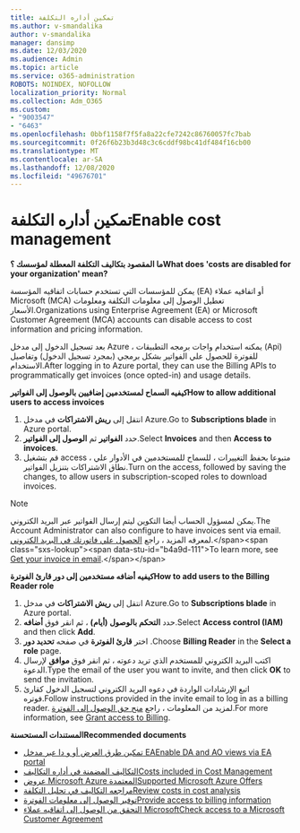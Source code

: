 ```yaml
---
title: تمكين أداره التكلفة
ms.author: v-smandalika
author: v-smandalika
manager: dansimp
ms.date: 12/03/2020
ms.audience: Admin
ms.topic: article
ms.service: o365-administration
ROBOTS: NOINDEX, NOFOLLOW
localization_priority: Normal
ms.collection: Adm_O365
ms.custom:
- "9003547"
- "6463"
ms.openlocfilehash: 0bbf1158f7f5fa8a22cfe7242c86760057fc7bab
ms.sourcegitcommit: 0f26f6b23b3d48c3c6cddf98bc41df484f16cb00
ms.translationtype: MT
ms.contentlocale: ar-SA
ms.lasthandoff: 12/08/2020
ms.locfileid: "49676701"
---
```

# <a name="enable-cost-management"></a><span data-ttu-id="b4a9d-102">تمكين أداره التكلفة</span><span class="sxs-lookup"><span data-stu-id="b4a9d-102">Enable cost management</span></span>

<span data-ttu-id="b4a9d-103">**ما المقصود بتكاليف التكلفة المعطلة لمؤسسك ؟**</span><span class="sxs-lookup"><span data-stu-id="b4a9d-103">**What does 'costs are disabled for your organization' mean?**</span></span>

<span data-ttu-id="b4a9d-104">يمكن للمؤسسات التي تستخدم حسابات اتفاقيه المؤسسة (EA) أو اتفاقيه عملاء Microsoft (MCA) تعطيل الوصول إلى معلومات التكلفة ومعلومات الأسعار.</span><span class="sxs-lookup"><span data-stu-id="b4a9d-104">Organizations using Enterprise Agreement (EA) or Microsoft Customer Agreement (MCA) accounts can disable access to cost information and pricing information.</span></span>

<span data-ttu-id="b4a9d-105">بعد تسجيل الدخول إلى مدخل Azure ، يمكنه استخدام واجات برمجه التطبيقات (Api) للفوترة للحصول علي الفواتير بشكل برمجي (بمجرد تسجيل الدخول) وتفاصيل الاستخدام.</span><span class="sxs-lookup"><span data-stu-id="b4a9d-105">After logging in to Azure portal, they can use the Billing APIs to programmatically get invoices (once opted-in) and usage details.</span></span>

<span data-ttu-id="b4a9d-106">**كيفيه السماح لمستخدمين إضافيين بالوصول إلى الفواتير**</span><span class="sxs-lookup"><span data-stu-id="b4a9d-106">**How to allow additional users to access invoices**</span></span>

1. <span data-ttu-id="b4a9d-107">انتقل إلى **ريش الاشتراكات** في مدخل Azure.</span><span class="sxs-lookup"><span data-stu-id="b4a9d-107">Go to **Subscriptions blade** in Azure portal.</span></span>
2. <span data-ttu-id="b4a9d-108">حدد **الفواتير** ثم **الوصول إلى الفواتير**.</span><span class="sxs-lookup"><span data-stu-id="b4a9d-108">Select **Invoices** and then **Access to invoices**.</span></span>
3. <span data-ttu-id="b4a9d-109">قم بتشغيل access ، متبوعا بحفظ التغييرات ، للسماح للمستخدمين في الأدوار علي نطاق الاشتراكات بتنزيل الفواتير.</span><span class="sxs-lookup"><span data-stu-id="b4a9d-109">Turn on the access, followed by saving the changes, to allow users in subscription-scoped roles to download invoices.</span></span>

> [!NOTE]
> <span data-ttu-id="b4a9d-110">يمكن لمسؤول الحساب أيضا التكوين ليتم إرسال الفواتير عبر البريد الكتروني.</span><span class="sxs-lookup"><span data-stu-id="b4a9d-110">The Account Administrator can also configure to have invoices sent via email.</span></span> <span data-ttu-id="b4a9d-111">لمعرفه المزيد ، راجع [الحصول علي فاتورتك في البريد الكتروني](https://docs.microsoft.com/azure/cost-management-billing/manage/download-azure-invoice-daily-usage-date?).</span><span class="sxs-lookup"><span data-stu-id="b4a9d-111">To learn more, see [Get your invoice in email](https://docs.microsoft.com/azure/cost-management-billing/manage/download-azure-invoice-daily-usage-date?).</span></span>

<span data-ttu-id="b4a9d-112">**كيفيه أضافه مستخدمين إلى دور قارئ الفوترة**</span><span class="sxs-lookup"><span data-stu-id="b4a9d-112">**How to add users to the Billing Reader role**</span></span>

1. <span data-ttu-id="b4a9d-113">انتقل إلى **ريش الاشتراكات** في مدخل Azure.</span><span class="sxs-lookup"><span data-stu-id="b4a9d-113">Go to **Subscriptions blade** in Azure portal.</span></span>
2. <span data-ttu-id="b4a9d-114">حدد **التحكم بالوصول (أيام)** ، ثم انقر فوق **أضافه**.</span><span class="sxs-lookup"><span data-stu-id="b4a9d-114">Select **Access control (IAM)** and then click **Add**.</span></span>
3. <span data-ttu-id="b4a9d-115">اختر **قارئ الفوترة** في صفحه **تحديد دور** .</span><span class="sxs-lookup"><span data-stu-id="b4a9d-115">Choose **Billing Reader** in the **Select a role** page.</span></span>
4. <span data-ttu-id="b4a9d-116">اكتب البريد الكتروني للمستخدم الذي تريد دعوته ، ثم انقر فوق **موافق** لإرسال الدعوة.</span><span class="sxs-lookup"><span data-stu-id="b4a9d-116">Type the email of the user you want to invite, and then click **OK** to send the invitation.</span></span>
5. <span data-ttu-id="b4a9d-117">اتبع الإرشادات الواردة في دعوه البريد الكتروني لتسجيل الدخول كقارئ فوتره.</span><span class="sxs-lookup"><span data-stu-id="b4a9d-117">Follow instructions provided in the invite email to log in as a billing reader.</span></span> <span data-ttu-id="b4a9d-118">لمزيد من المعلومات ، راجع [منح حق الوصول إلى الفوترة](https://docs.microsoft.com/azure/cost-management-billing/manage/manage-billing-access?WT.mc_id=Portal-Microsoft_Azure_Support#opt-in).</span><span class="sxs-lookup"><span data-stu-id="b4a9d-118">For more information, see [Grant access to Billing](https://docs.microsoft.com/azure/cost-management-billing/manage/manage-billing-access?WT.mc_id=Portal-Microsoft_Azure_Support#opt-in).</span></span>

<span data-ttu-id="b4a9d-119">**المستندات المستحسنة**</span><span class="sxs-lookup"><span data-stu-id="b4a9d-119">**Recommended documents**</span></span>

- [<span data-ttu-id="b4a9d-120">تمكين طرق العرض أو و دا عبر مدخل EA</span><span class="sxs-lookup"><span data-stu-id="b4a9d-120">Enable DA and AO views via EA portal</span></span>](https://docs.microsoft.com/azure/cost-management-billing/costs/assign-access-acm-data?WT.mc_id=Portal-Microsoft_Azure_Support#enable-access-to-costs-in-the-ea-portal)
- [<span data-ttu-id="b4a9d-121">التكاليف المضمنة في أداره التكاليف</span><span class="sxs-lookup"><span data-stu-id="b4a9d-121">Costs included in Cost Management</span></span>](https://docs.microsoft.com/azure/cost-management-billing/costs/understand-cost-mgt-data?WT.mc_id=Portal-Microsoft_Azure_Support#costs-included-in-cost-management)
- [<span data-ttu-id="b4a9d-122">عروض Microsoft Azure المعتمدة</span><span class="sxs-lookup"><span data-stu-id="b4a9d-122">Supported Microsoft Azure Offers</span></span>](https://docs.microsoft.com/azure/cost-management-billing/costs/understand-cost-mgt-data?WT.mc_id=Portal-Microsoft_Azure_Support#supported-microsoft-azure-offers)
- [<span data-ttu-id="b4a9d-123">مراجعه التكاليف في تحليل التكلفة</span><span class="sxs-lookup"><span data-stu-id="b4a9d-123">Review costs in cost analysis</span></span>](https://docs.microsoft.com/azure/cost-management-billing/costs/quick-acm-cost-analysis?WT.mc_id=Portal-Microsoft_Azure_Support&tabs=azure-portal#review-costs-in-cost-analysis)
- [<span data-ttu-id="b4a9d-124">توفير الوصول إلى معلومات الفوترة</span><span class="sxs-lookup"><span data-stu-id="b4a9d-124">Provide access to billing information</span></span>](https://docs.microsoft.com/azure/cost-management-billing/manage/manage-billing-access?WT.mc_id=Portal-Microsoft_Azure_Support)
- [<span data-ttu-id="b4a9d-125">التحقق من الوصول إلى اتفاقيه عملاء Microsoft</span><span class="sxs-lookup"><span data-stu-id="b4a9d-125">Check access to a Microsoft Customer Agreement</span></span>](https://docs.microsoft.com/azure/cost-management-billing/manage/download-azure-invoice-daily-usage-date?WT.mc_id=Portal-Microsoft_Azure_Support#check-access-to-a-microsoft-customer-agreement)






